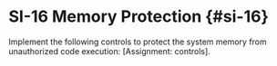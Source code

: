 # SI-16 Memory Protection {#si-16}

Implement the following controls to protect the system memory from unauthorized code execution: [Assignment: controls].

